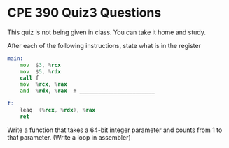 # CPE 390 Quiz3 Questions

This quiz is not being given in class. You can take it home and study.

After each of the following instructions, state what is in the register
```asm
main:
    mov  $3, %rcx
    mov  $5, %rdx
    call f
    mov  %rcx, %rax
    and  %rdx, %rax  # ________________________

f:
    leaq  (%rcx, %rdx), %rax
    ret
```

Write a function that takes a 64-bit integer parameter and counts from 1 to that parameter. (Write a loop in assembler)

